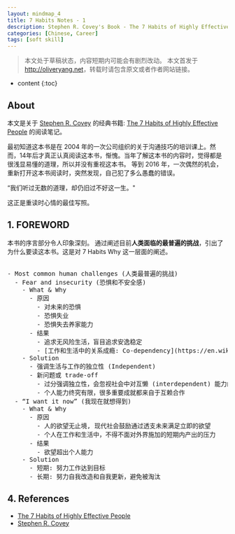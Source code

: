 ```yaml
---
layout: mindmap_4
title: 7 Habits Notes - 1
description: Stephen R. Covey's Book - The 7 Habits of Highly Effective People reading notes. 
categories: [Chinese, Career]
tags: [soft skill]
---
```


>本文处于草稿状态，内容短期内可能会有剧烈改动。
>本文首发于<http://oliveryang.net>，转载时请包含原文或者作者网站链接。

* content
{:toc}

## About

本文是关于 [Stephen R. Covey](https://en.wikipedia.org/wiki/Stephen_Covey) 的经典书籍:
[The 7 Habits of Highly Effective People](https://en.wikipedia.org/wiki/The_7_Habits_of_Highly_Effective_People) 的阅读笔记。

最初知道这本书是在 2004 年的一次公司组织的关于沟通技巧的培训课上。然而，14年后才真正认真阅读这本书，惭愧。当年了解这本书的内容时，觉得都是很浅显易懂的道理，所以并没有重视这本书。
等到 2016 年，一次偶然的机会，重新打开这本书阅读时，突然发现，自己犯了多么愚蠢的错误。

   “我们听过无数的道理，却仍旧过不好这一生。"

这正是重读时心情的最佳写照。

## 1. FOREWORD

本书的序言部分令人印象深刻。
通过阐述目前**人类面临的最普遍的挑战**，引出了为什么要读这本书。这是对 7 Habits Why 这一层面的阐述。

<pre class="km-container" minder-data-type="markdown" style="height: 500px">

- Most common human challenges (人类最普遍的挑战)
  - Fear and insecurity (恐惧和不安全感)
    - What & Why
      - 原因
        - 对未来的恐惧
        - 恐惧失业
        - 恐惧失去养家能力
      - 结果
        - 追求无风险生活，盲目追求安逸稳定
        - [工作和生活中的关系成瘾: Co-dependency](https://en.wikipedia.org/wiki/Codependency)
    - Solution
      - 强调生活与工作的独立性 (Independent)
      - 新问题或 trade-off
        - 过分强调独立性，会忽视社会中对互懒 (interdependent) 能力的需求
        - 个人能力终究有限，很多重要成就都来自于互赖合作
  - “I want it now” (我现在就想得到)
    - What & Why
      - 原因
        - 人的欲望无止境, 现代社会鼓励通过透支未来满足立即的欲望
        - 个人在工作和生活中，不得不面对外界施加的短期内产出的压力
      - 结果
        - 欲望超出个人能力
    - Solution
      - 短期: 努力工作达到目标
      - 长期: 努力自我改造和自我更新，避免被淘汰
        - 心智的成长
        - 能力的成长
      - 新问题或 trade-off
        - 不可避免地，需要考虑短期投入和长期投入的平衡问题
  - Blame and victimism (抱怨和受害者思维)
    - What & Why
      - 原因
        - 当人们遇到问题，总能找到可以抱怨谴责的对象
		- 社会环境充斥着来自受害着的抱怨
        - 抱怨可以暂时让人们缓解痛苦
      - 结果
	    - 抱怨束缚了我们去积极的解决问题
    - Solution
      - 接受现状。鼓起勇气，积极主动地，创造性地解决或者绕开问题
      - 相信选择的力量
  - Hopelessness (绝望无助)
  - Lack of life balance (生活失衡)
  - ["What’s in it for me?" (与我何干?)](http://www.urbandictionary.com/define.php?term=WIIFM)
  - The hunger to be understood (渴望被理解)
  - Conflict and differences (冲突和差异)
  - Personal stagnation (个人成长停滞)

</pre>


## 4. References

* [The 7 Habits of Highly Effective People](https://en.wikipedia.org/wiki/The_7_Habits_of_Highly_Effective_People)
* [Stephen R. Covey](https://en.wikipedia.org/wiki/Stephen_Covey)
